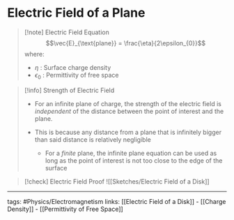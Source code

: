 # Electric Field of a Plane
> [!note] Electric Field Equation 
> $$\vec{E}_{\text{plane}} = \frac{\eta}{2\epsilon_{0}}$$ where:
> - $\eta$ : Surface charge density
> - $\epsilon_{0}$ : Permittivity of free space

> [!info] Strength of Electric Field
> - For an infinite plane of charge, the strength of the electric field is *independent* of the distance between the point of interest and the plane.
> 
> - This is because any distance from a plane that is infinitely bigger than said distance is relatively negligible
>   
>   - For a *finite* plane, the infinite plane equation can be used as long as the point of interest is not too close to the edge of the surface

> [!check] Electric Field Proof
> ![[Sketches/Electric Field of a Disk]]


---
tags: #Physics/Electromagnetism 
links: [[Electric Field of a Disk]] - [[Charge Density]] - [[Permittivity of Free Space]]


